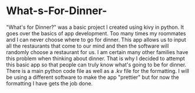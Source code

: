 # What-s-For-Dinner-
"What's for Dinner?" was a basic project I created using kivy in python. It goes over the basics of app development. Too many times my roommates and I can never choose where to go for dinner. This app allows us to input all the restaurants that come to our mind and then the software will randomly choose a restaurant for us. I am certain many other families have this problem when thinking about dinner. That is why I decided to attempt this basic app so that people can truly know what's going to be for dinner. There is a main python code file as well as a .kv file for the formatting. I will be using a different software to make the app "prettier" but for now the formatting I have gets the job done. 
